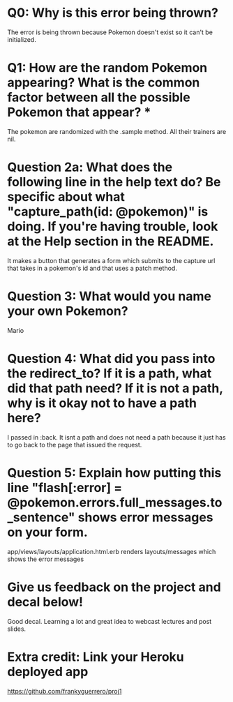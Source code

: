 # Q0: Why is this error being thrown?
The error is being thrown because Pokemon doesn't exist so it can't be initialized.

# Q1: How are the random Pokemon appearing? What is the common factor between all the possible Pokemon that appear? *
The pokemon are randomized with the .sample method. All their trainers are nil.

# Question 2a: What does the following line in the help text do? Be specific about what "capture_path(id: @pokemon)" is doing. If you're having trouble, look at the Help section in the README.
It makes a button that generates a form which submits to the capture url that takes in a pokemon's id and that uses a patch method.

# Question 3: What would you name your own Pokemon?
Mario

# Question 4: What did you pass into the redirect_to? If it is a path, what did that path need? If it is not a path, why is it okay not to have a path here?
I passed in :back. It isnt a path and does not need a path because it just has to go back to the page that issued the request.

# Question 5: Explain how putting this line "flash[:error] = @pokemon.errors.full_messages.to_sentence" shows error messages on your form.
app/views/layouts/application.html.erb renders layouts/messages which shows the error messages

# Give us feedback on the project and decal below!
Good decal. Learning a lot and great idea to webcast lectures and post slides.

# Extra credit: Link your Heroku deployed app

https://github.com/frankyguerrero/proj1